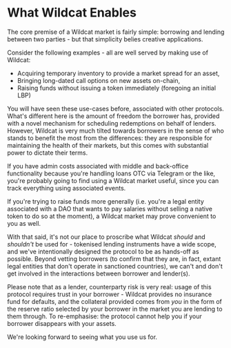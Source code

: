# What Wildcat Enables

The core premise of a Wildcat market is fairly simple: borrowing and lending between two parties - but that simplicity belies creative applications.

Consider the following examples - all are well served by making use of Wildcat:

* Acquiring temporary inventory to provide a market spread for an asset,
* Bringing long-dated call options on new assets on-chain,
* Raising funds without issuing a token immediately (foregoing an initial LBP)

You will have seen these use-cases before, associated with other protocols. What's different here is the amount of freedom the borrower has, provided with a novel mechanism for scheduling redemptions on behalf of lenders. However, Wildcat is very much tilted towards borrowers in the sense of who stands to benefit the most from the differences: they are responsible for maintaining the health of their markets, but this comes with substantial power to dictate their terms.

If you have admin costs associated with middle and back-office functionality because you're handling loans OTC via Telegram or the like, you're probably going to find using a Wildcat market useful, since you can track everything using associated events.

If you're trying to raise funds more generally (i.e. you're a legal entity associated with a DAO that wants to pay salaries without selling a native token to do so at the moment), a Wildcat market may prove convenient to you as well.

With that said, it's not our place to proscribe what Wildcat _should_ and _shouldn't_ be used for - tokenised lending instruments have a wide scope, and we've intentionally designed the protocol to be as hands-off as possible. Beyond vetting borrowers (to confirm that they are, in fact, extant legal entities that don't operate in sanctioned countries), we can't and don't get involved in the interactions between borrower and lender(s).

Please note that as a lender, counterparty risk is very real: usage of this protocol requires trust in your borrower - Wildcat provides no insurance fund for defaults, and the collateral provided comes from _you_ in the form of the reserve ratio selected by your borrower in the market you are lending to them through. To re-emphasise: the protocol cannot help you if your borrower disappears with your assets.

We're looking forward to seeing what you use us for.

